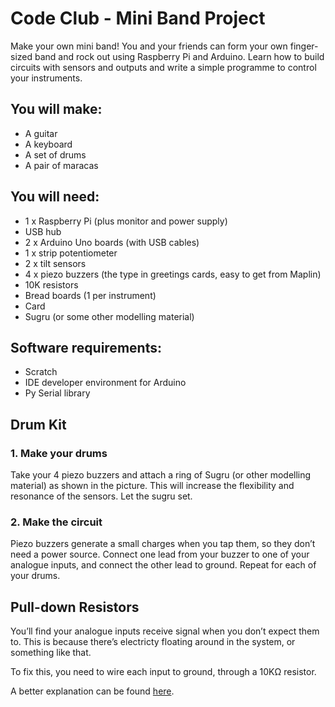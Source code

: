 # Code Club - Mini Band Project

Make your own mini band! 
You and your friends can form your own finger-sized band and rock out using Raspberry Pi and Arduino. 
Learn how to build circuits with sensors and outputs and write a simple programme to control your instruments.

## You will make:

* A guitar
* A keyboard
* A set of drums
* A pair of maracas

## You will need:

* 1 x Raspberry Pi (plus monitor and power supply)
* USB hub
* 2 x Arduino Uno boards (with USB cables)
* 1 x strip potentiometer
* 2 x tilt sensors
* 4 x piezo buzzers (the type in greetings cards, easy to get from Maplin)
* 10K resistors
* Bread boards (1 per instrument)
* Card
* Sugru (or some other modelling material)


## Software requirements:

* Scratch
* IDE developer environment for Arduino
* Py Serial library

## Drum Kit

### 1. Make your drums

Take your 4 piezo buzzers and attach a ring of Sugru (or other modelling material) as shown in the picture. 
This will increase the flexibility and resonance of the sensors. Let the sugru set.


### 2. Make the circuit

Piezo buzzers generate a small charges when you tap them, so they don’t need a power source.
Connect one lead from your buzzer to one of your analogue inputs, and connect the other lead to ground.
Repeat for each of your drums.



## Pull-down Resistors

You’ll find your analogue inputs receive signal when you don’t expect them to.
This is because there’s electricty floating around in the system, or something like that.

To fix this, you need to wire each input to ground, through a 10KΩ resistor.

A better explanation can be found [here](http://arduino.cc/en/Tutorial/DigitalPins).
